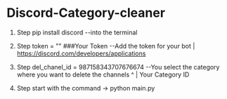 # Discord-Category-cleaner

1. Step
pip install discord                   --into the terminal

2. Step
token = "" ###Your Token              --Add the token for your bot       |         https://discord.com/developers/applications

3. Step 
del_chanel_id = 987158343707676674    --You select the category where you want to delete the channels
                        ^
                        |
                 Your Category ID
                 
4. Step
start with the command -> python main.py                 
